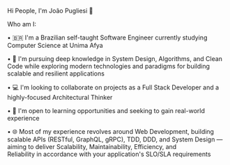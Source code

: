 Hi People, I'm João Pugliesi 👋

Who am I:

  • 🇧🇷 I'm a Brazilian self-taught Software Engineer currently studying Computer Science at Unima Afya
  
  • 🎯 I'm pursuing deep knowledge in System Design, Algorithms, and Clean Code while exploring modern technologies and paradigms for building scalable and resilient applications
  
  • 💻 I'm looking to collaborate on projects as a Full Stack Developer and a highly-focused Architectural Thinker
  
  • 🧠 I'm open to learning opportunities and seeking to gain real-world experience
  
  • 🌐 Most of my experience revolves around Web Development, building scalable APIs (RESTful, GraphQL, gRPC), TDD, DDD, and System Design — aiming to deliver Scalability, Maintainability, Efficiency, and   
  Reliability in accordance with your application's SLO/SLA requirements
